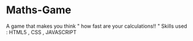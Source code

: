 # Maths-Game
A game that makes you think   "  how fast are your calculations!! "
Skills used : HTML5 , CSS , JAVASCRIPT

